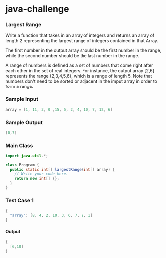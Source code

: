 # java-challenge

### Largest Range

Write a function that takes in an array of integers and returns an array of length 2 representing the largest range of integers contained in that Array.

The first number in the output array should be the first number in the range, while the second number should be the last number in the range.

A range of numbers is defined as a set of numbers that come right after each other in the set of real integers. For instance, the output array [2,6] represents the range {2,3,4,5,6}, which is a range of length 5. Note that numbers don't need to be sorted or adjacent in the imput array in order to form a range.

### Sample Input

```java
array = [1, 11, 3, 0 ,15, 5, 2, 4, 10, 7, 12, 6]
```

### Sample Output

```java
[0,7]
```

### Main Class

```java
import java.util.*;

class Program {
  public static int[] largestRange(int[] array) {
    // Write your code here.
    return new int[] {};
  }
}
```
### Test Case 1

```java
{
  "array": [8, 4, 2, 10, 3, 6, 7, 9, 1]
}
```

#### Output

```java
{
  [6,10]
}
```
